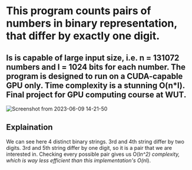 # This program counts pairs of numbers in binary representation, that differ by exactly one digit.
## Is is capable of large input size, i.e. n = 131072 numbers and l = 1024 bits for each number. The program is designed to run on a CUDA-capable GPU only. Time complexity is a stunning O(n*l). Final project for GPU computing course at WUT.
![Screenshot from 2023-06-09 14-21-50](https://github.com/mickamcia/Hamming/assets/45049508/6d7d2956-4bc3-423b-a262-afe4518607be)

## Explaination
We can see here 4 distinct binary strings. 3rd and 4th string differ by two digits. 3rd and 5th string differ by one digit, so it is a pair that we are interested in. Checking every possible pair gives us O(l*n^2) complexity, which is way less efficient than this implementation's O(n*l).
